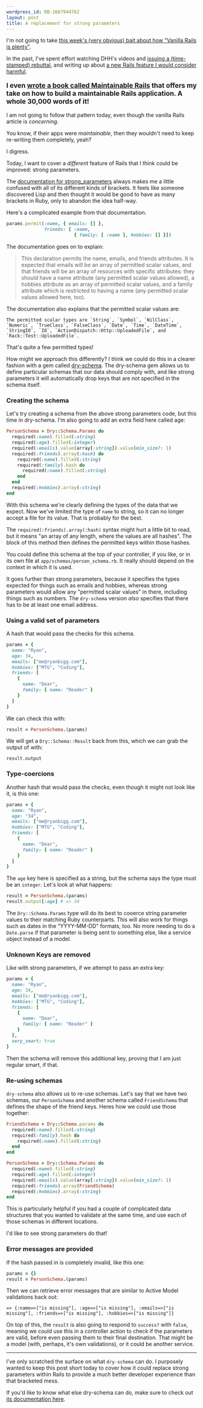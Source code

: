 ```yaml
---
wordpress_id: RB-1667944762
layout: post
title: A replacement for strong parameters
---
```


I'm not going to take [this week's (very obvious) bait about how "Vanilla Rails is plenty"](https://dev.37signals.com/vanilla-rails-is-plenty).

In the past, I've spent effort watching DHH's videos and [issuing a (time-stamped) rebuttal](https://ryanbigg.com/2018/03/on-writing-software-well-2-a-review), and writing up about [a new Rails feature I would consider harmful](https://ryanbigg.com/2017/06/current-considered-harmful).

<p style='font-size: 125%'><strong>I even <a href='https://leanpub.com/maintain-rails/'>wrote a book called Maintainable Rails</a> that offers my take on how to build a maintainable Rails application. A whole 30,000 words of it!</strong></p>

I am not going to follow that pattern today, even though the vanilla Rails article is _concerning_.

You know, if their apps were _maintainable_, then they wouldn't need to keep re-writing them completely, yeah?

I digress.

Today, I want to cover a _different_ feature of Rails that I think could be improved: strong parameters.

The [documentation for strong_parameters](https://guides.rubyonrails.org/action_controller_overview.html#nested-parameters) always makes me a little confused with all of its different kinds of brackets. It feels like someone discovered Lisp and then thought it would be good to have as many brackets in Ruby, only to abandon the idea half-way.

Here's a complicated example from that documentation.

```ruby
params.permit(:name, { emails: [] },
              friends: [ :name,
                         { family: [ :name ], hobbies: [] }])
```

The documentation goes on to explain:

> This declaration permits the name, emails, and friends attributes. It is expected that emails will be an array of permitted scalar values, and that friends will be an array of resources with specific attributes: they should have a name attribute (any permitted scalar values allowed), a hobbies attribute as an array of permitted scalar values, and a family attribute which is restricted to having a name (any permitted scalar values allowed here, too).

The documentation also explains that the permitted scalar values are:

```
The permitted scalar types are `String`, `Symbol`, `NilClass`, `Numeric`, `TrueClass`, `FalseClass`, `Date`, `Time`, `DateTime`, `StringIO`, `IO`, `ActionDispatch::Http::UploadedFile`, and `Rack::Test::UploadedFile`.
```

That's quite a few permitted types!

How might we approach this differently? I think we could do this in a clearer fashion with a gem called [dry-schema](https://dry-rb.org/gems/dry-schema/1.10/). The dry-schema gem allows us to define particular schemas that our data should comply with, and like strong parameters it will automatically drop keys that are not specified in the schema itself.

### Creating the schema

Let's try creating a schema from the above strong parameters code, but this time in dry-schema. I'm also going to add an extra field here called age:

```ruby
PersonSchema = Dry::Schema.Params do
  required(:name).filled(:string)
  required(:age).filled(:integer)
  required(:emails).value(array[:string]).value(min_size?: 1)
  required(:friends).array(:hash) do
    required(:name).filled(:string)
    required(:family).hash do
      required(:name).filled(:string)
    end
  end
  required(:hobbies).array(:string)
end
```

With this schema we're clearly defining the types of the data that we expect. Now we've limited the type of `name` to string, so it can no longer accept a file for its value. That is probably for the best.

The `required(:friends).array(:hash)` syntax might hurt a little bit to read, but it means "an array of any length, where the values are all hashes". The block of this method then defines the permitted keys within those hashes.

You could define this schema at the top of your controller, if you like, or in its own file at `app/schemas/person_schema.rb`. It really should depend on the context in which it is used.

It goes further than strong parameters, because it specifies the types expected for things such as emails and hobbies, whereas strong parameters would allow any "permitted scalar values" in there, including things such as numbers. The `dry-schema` version _also_ specifies that there has to be at least one email address.

### Using a valid set of parameters

A hash that would pass the checks for this schema.

```ruby
params = {
  name: "Ryan",
  age: 34,
  emails: ["me@ryanbigg.com"],
  hobbies: ["MTG", "Coding"],
  friends: [
    {
      name: "Dear",
      family: { name: "Reader" }
    }
  ]
}
```

We can check this with:

```ruby
result = PersonSchema.(params)
```

We will get a `Dry::Schema::Result` back from this, which we can grab the output of with:

```
result.output
```

### Type-coercions

Another hash that would pass the checks, even though it might not look like it, is this one:

```ruby
params = {
  name: "Ryan",
  age: "34",
  emails: ["me@ryanbigg.com"],
  hobbies: ["MTG", "Coding"],
  friends: [
    {
      name: "Dear",
      family: { name: "Reader" }
    }
  ]
}
```

The `age` key here is specified as a string, but the schema says the type must be an `integer`. Let's look at what happens:

```ruby
result = PersonSchema.(params)
result.output[:age] # => 34
```

The `Dry::Schema.Params` type will do its best to cooerce string parameter values to their matching Ruby counterparts. This will also work for things such as dates in the "YYYY-MM-DD" formats, too. No more needing to do a `Date.parse` if that parameter is being sent to something else, like a service object instead of a model.


### Unknown Keys are removed

Like with strong parameters, if we attempt to pass an extra key:

```ruby
params = {
  name: "Ryan",
  age: 34,
  emails: ["me@ryanbigg.com"],
  hobbies: ["MTG", "Coding"],
  friends: [
    {
      name: "Dear",
      family: { name: "Reader" }
    }
  ],
  very_smart: true
}
```

Then the schema will remove this additional key, proving that I am just regular smart, if that.

### Re-using schemas

`dry-schema` also allows us to re-use schemas. Let's say that we have two schemas, our `PersonSchema` and another schema called `FriendSchema` that defines the shape of the friend keys. Heres how we could use those together:

```ruby
FriendSchema = Dry::Schema.params do
  required(:name).filled(:string)
  required(:family).hash do
    required(:name).filled(:string)
  end
end

PersonSchema = Dry::Schema.Params do
  required(:name).filled(:string)
  required(:age).filled(:integer)
  required(:emails).value(array[:string]).value(min_size?: 1)
  required(:friends).array(FriendSchema)
  required(:hobbies).array(:string)
end
```

This is particularly helpful if you had a couple of complicated data structures that you wanted to validate at the same time, and use each of those schemas in different locations.

I'd like to see strong parameters do that!

### Error messages are provided

If the hash passed in is completely invalid, like this one:

```ruby
params = {}
result = PersonSchema.(params)
```

Then we can retrieve error messages that are similar to Active Model validations back out:

```
=> {:name=>["is missing"], :age=>["is missing"], :emails=>["is missing"], :friends=>["is missing"], :hobbies=>["is missing"]}
```

On top of this, the `result` is also going to respond to `success?` with `false`, meaning we could use this in a controller action to check if the parameters are valid, before even passing them to their final destination. That might be a model (with, perhaps, it's own validations), or it could
be another service.

---

I've only scratched the surface on what `dry-schema` can do. I purposely wanted to keep this post short today to cover how it could replace strong parameters within Rails to provide a much better developer experience than that bracketed mess.

If you'd like to know what else dry-schema can do, make sure to check out [its documentation here](https://dry-rb.org/gems/dry-schema/).
